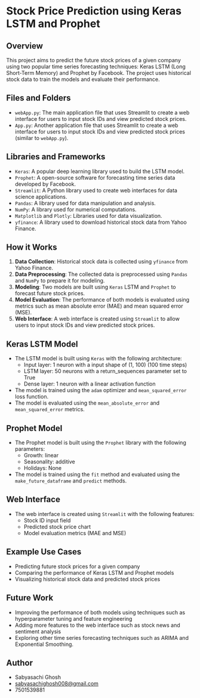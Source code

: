 # Stock Price Prediction using Keras LSTM and Prophet

## Overview

This project aims to predict the future stock prices of a given company using two popular time series forecasting techniques: Keras LSTM (Long Short-Term Memory) and Prophet by Facebook. The project uses historical stock data to train the models and evaluate their performance.

## Files and Folders

* `webApp.py`: The main application file that uses Streamlit to create a web interface for users to input stock IDs and view predicted stock prices.
* `App.py`: Another application file that uses Streamlit to create a web interface for users to input stock IDs and view predicted stock prices (similar to `webApp.py`).


## Libraries and Frameworks

* `Keras`: A popular deep learning library used to build the LSTM model.
* `Prophet`: A open-source software for forecasting time series data developed by Facebook.
* `Streamlit`: A Python library used to create web interfaces for data science applications.
* `Pandas`: A library used for data manipulation and analysis.
* `NumPy`: A library used for numerical computations.
* `Matplotlib` and `Plotly`: Libraries used for data visualization.
* `yfinance`: A library used to download historical stock data from Yahoo Finance.

## How it Works

1. **Data Collection**: Historical stock data is collected using `yfinance` from Yahoo Finance.
2. **Data Preprocessing**: The collected data is preprocessed using `Pandas` and `NumPy` to prepare it for modeling.
3. **Modeling**: Two models are built using `Keras` LSTM and `Prophet` to forecast future stock prices.
4. **Model Evaluation**: The performance of both models is evaluated using metrics such as mean absolute error (MAE) and mean squared error (MSE).
5. **Web Interface**: A web interface is created using `Streamlit` to allow users to input stock IDs and view predicted stock prices.

## Keras LSTM Model

* The LSTM model is built using `Keras` with the following architecture:
    + Input layer: 1 neuron with a input shape of (1, 100) (100 time steps)
    + LSTM layer: 50 neurons with a return_sequences parameter set to True
    + Dense layer: 1 neuron with a linear activation function
* The model is trained using the `adam` optimizer and `mean_squared_error` loss function.
* The model is evaluated using the `mean_absolute_error` and `mean_squared_error` metrics.

## Prophet Model

* The Prophet model is built using the `Prophet` library with the following parameters:
    + Growth: linear
    + Seasonality: additive
    + Holidays: None
* The model is trained using the `fit` method and evaluated using the `make_future_dataframe` and `predict` methods.

## Web Interface

* The web interface is created using `Streamlit` with the following features:
    + Stock ID input field
    + Predicted stock price chart
    + Model evaluation metrics (MAE and MSE)

## Example Use Cases

* Predicting future stock prices for a given company
* Comparing the performance of Keras LSTM and Prophet models
* Visualizing historical stock data and predicted stock prices

## Future Work

* Improving the performance of both models using techniques such as hyperparameter tuning and feature engineering
* Adding more features to the web interface such as stock news and sentiment analysis
* Exploring other time series forecasting techniques such as ARIMA and Exponential Smoothing.

## Author
* Sabyasachi Ghosh
* sabyasachighosh008@gmail.com
* 7501539881